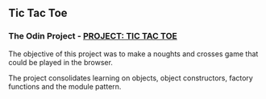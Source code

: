 ## Tic Tac Toe
### The Odin Project - [PROJECT: TIC TAC TOE](https://www.theodinproject.com/courses/javascript/lessons/tic-tac-toe-javascript)

The objective of this project was to make a noughts and crosses game that could be played in the browser.

The project consolidates learning on objects, object constructors, factory functions and the module pattern.
